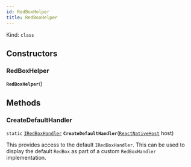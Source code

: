 ```yaml
---
id: RedBoxHelper
title: RedBoxHelper
---
```


Kind: `class`




## Constructors
### RedBoxHelper
 **`RedBoxHelper`**()




## Methods
### CreateDefaultHandler
`static` [`IRedBoxHandler`](IRedBoxHandler) **`CreateDefaultHandler`**([`ReactNativeHost`](ReactNativeHost) host)

This provides access to the default `IRedBoxHandler`. This can be used to display the default `RedBox` as part of a custom `RedBoxHandler` implementation.


